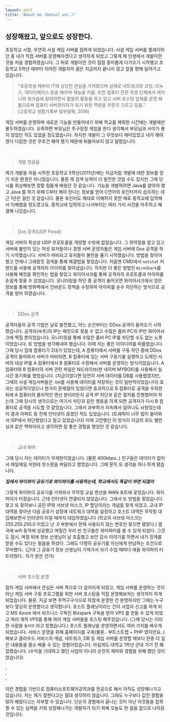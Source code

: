 ```yaml
---
layout: post
title: "About me (Detail ver.)"
---
```


성장해왔고, 앞으로도 성장한다.
---
초등학교 시절, 우연히 사설 게임 서버를 접하게 되었습니다.
사설 게임 서버를 플레이하던 중 내가 직접 서버를 운영해야겠다고 생각하게 되었고
그렇게 제 인생에서 개발이란 것을 처음 경험하였습니다. 그 뒤로 개발이란 것이 점점 흥미롭게
다가오기 시작했고 초등학교 5학년 때부터 이어진 개발자의 꿈은 지금까지 끝나지 않고 앞을 향해 달려가고 있습니다.

<Blockquote>
"초등학생 때부터 IT에 상당한 관심을 가져왔으며 실제로 네트워크와 코딩, 리눅스, 데이터베이스
등을 배우며 재능을 키움. 또한 컴퓨터 관련 학생 단체에서 세미나와 워크숍에 참여하면서 활발히 활동을
하고 있고 서버 호스팅 업체를 운영 해 봄으로써 컴퓨터 서버관리자가 되기 위한 역량을 꾸준히 기르고 있음."
<br>(고등학교 생활기록부 일부발췌, 2016)
</Blockquote>

게임 서버를 운영하며 새로운 기능을 만들어내기 위해 학교를 제외한 시간에는 개발에만 몰두하였습니다.
오죽하면 부모님은 주구장창 게임을 한다 생각해서 부모님과 사이가 좋지 않았던 적도 있었을 정도였습니다.
하지만 개발이 그 무엇보다 재미있었고 내가 해야겠다 다짐한 것은 무조건 해야 했기 때문에 뒤돌아보지 않고
달렸습니다.


<br>

> 개발 첫걸음

제가 개발을 처음 시작한 초등학교 5학년(2011년)에는 지금처럼 개발에 대한 정보를 얻기 쉬운 환경은 아니었습니다.
물론 제 검색 능력이 더 발전한 것일 수도 있지만 그때 당시를 회상해보면 정말 힘들게 배웠던 것 같습니다.
기능을 개발하려면 Java를 알아야 했고 Java 를 하기 위해 C부터 해야 한다는 정보를 얻어 C언어의 포인터까지
습득하는 데 근 1년은 걸린 것 같습니다. 물론 포인터도 제대로 이해하지 못한 채로 중학교에 입학해서 이해했을 정도였고요.
중학교에 입학하고 나서부터는 여러 가지 사건을 마주하고 해결해 나갔습니다.

<br>

> Dos 공격(UDP Flood)

게임 서버의 특성상 UDP 프로토콜을 개방할 수밖에 없었습니다. 그 취약점을 알고 있고 서버에 불만이 있는
악성 유저들이나 경쟁 서버 운영자들은 게임 서버에 Dos 공격을 하기 시작했습니다. 서버가 마비되고 유저들이
불만을 품기 시작했습니다. 방법을 찾아야 했고 언제나 그래왔듯 검색을 통해 해결법을 찾았습니다.
처음엔 CMD에서 `netstat` 커맨드를 사용해 공격자의 아이피를 찾아냈습니다.
하지만 더 좋은 방법인 `WireShark`를 사용해 패킷을 확인하는 법을 찾았고 와이어샤크를 통해
공격자의 프로토콜과 아이피를 손쉽게 찾을 수 있었습니다. 모니터링을 하던 중 공격이 들어오면 와이어샤크에서
얻은 정보를 통해 방화벽에서 인바운드 정책을 수정하여 아이피를 손수 차단하는 방식으로 공격을 방어
하였습니다.

<br>

> DDos 공격

공격자들의 공격 기법은 날로 발전했고, 어느 순간부터는 DDos 공격이 들어오기 시작했습니다.
공격자(숙주)의 IP는 패킷으로 찾을 수 없고 수많은 좀비 PC의 IP만 와이어샤크에 찍힐 뿐이었습니다.
모니터링을 통해 수많은 좀비 PC IP를 차단할 수도 없는 노릇이었습니다. 또 방법을 생각해내야 했습니다.
이때 저는 좋은 아이디어를 떠올렸습니다. 그때 당시 집에 컴퓨터가 2대가 있었는데, A 컴퓨터에서 서버를 구동
하던 중에 DDos 공격이 들어와서 서버가 마비되면, B 컴퓨터에 있는 서버 구동기를 실행하고 도메인 서버의
대상 IP를 A 컴퓨터에서 B 컴퓨터로 수정해서 서버를 운영하는 방식이었습니다. A 컴퓨터와 B 컴퓨터의
서버 관련 파일은 N드라이브(현 네이버 MYBOX)를 사용해서 실시간 동기화를 했었습니다. (지금이었다면 당연히
서버 데이터를 DB를 사용했겠지만, 그때의 사설 게임서버들은 .txt를 사용해 데이터를 저장하는 것이
일반적이었습니다) 효과는 성공적이었으나 한가지 문제점이 있었다면 효과적으로 B 컴퓨터로 공격을 우회한 뒤에
A 컴퓨터의 물리적인 랜선 분리라든지 공격 IP 차단과 같은 절차를 진행했어야 하는데 그때 당시의 생각으로는
여기서 차단과 같은 행동을 하게 되면 공격자가 다시 B 컴퓨터로 공격을 시도할 것 같았습니다. 그래서 과부하가
지속해서 일어나도 놔뒀었는데 이 결과 아파트 동 전체 인터넷이 끊겼던 적도 있었습니다. (트래픽이 너무 많이
들어와서 ISP에서 차단했었다고 알고 있었습니다) 이때 고안했던 이 방식이 지금의 로드 밸런싱과 같은 맥락이라고
생각하면 참 좋은 경험을 했었던 것 같습니다.

<br>

> 교내 Wifi

그때 당시 저는 데이터가 무제한이었습니다. (물론 400kbps..) 친구들은 데이터가 없어서 매일매일 저한테
핫스팟을 켜달라고 했었습니다. 그때 문득 또 생각을 하나 하게 됐습니다.

_**집에서 와이파이 공유기로 와이파이를
사용하는데, 학교에서도 똑같이 하면 되잖아**_

그렇게 와이파이 공유기를 가져와서 무작정 교실 랜선을 WAN 포트에 꽂았습니다. 와이파이가 터졌습니다.
근데 인터넷이 연결되지 않았습니다. 그래서 또 방법을 찾았습니다. 찾고 또 찾아보니 공인 IP와 서브넷 마스크,
IP 할당이라는 개념을 찾게 되었고, 교내 IP대역을 찾아낸 다음 공유기 설정에 네트워크 대역을 설정하고
호스트 대역은 무작정 대입해보면서 인터넷이 터질 때까지 대입하였습니다 (학교의 서브넷 마스크는
255.255.255.0 이었고 난 .0 부분에서 현재 사용되지 않는 번호만 찾으면 됐었다.)
결국에 wifi 동작에 성공했고 며칠간 우리 반 친구들은 와이파이를 쓸 수 있게 되었다.
그것도 잠시, 며칠 뒤에 정보 선생님이 날 호출했고 보안 감사 이야기를 하면서 내가 징계를 받을 수도 있다는
말씀을 하셨다. 그래도 다행히 공유기를 자신에게 반납하는 조건으로 무마했다..
(근데 그 공유기 정보 선생님이 가져가서 자기 수업 때마다 애들 와이파이 터트려줬다.. 허가 받은 건가)

<br>

> 서버 호스팅 운영

점차 게임 서버에서 관심은 서버 쪽으로 더 깊어지게 되었고, 게임 서버를 운영하는 것이 아닌 게임 서버 구동
프로그램을 위한 서버 호스팅을 직접 운영해보자는 생각까지 하게 되었습니다. 물론, 지금 보면 주먹구구식으로
하찮게 운영한 건 분명하지만 그때는 누구보다 열심히 운영했다고 생각합니다. 호스트 플래닛이라는 간이 사업자
신고를 하게 되고 MS Azure 에서 비즈니스 구독인 Bizspark 구독을 받아 VPS 를 만들 수 있게 되었고
여러 개의 VPS를 통해 여러 게임 서버들을 호스팅 해주었습니다. (그때 당시는 이러한 사람을 `돌리미`
라고 칭했습니다.) 호스트 플래닛을 운영하면서도 여러 가지를 배우게 되었습니다. 서비스 운영을 위해 홈페이지를
구축(물론.. 부트스트랩 + PHP 였지만요..) 해보고 클라우드 서비스의 개념, 네트워크, DB 등 게임 서버를
운영할 때보다 한층 더 깊은 내용들을 몸소 배울 수 있는 경험이었습니다. 아쉽게도 대학교 1학년 군대 가기 전
폐업했습니다. (수익을 기대하고 했던 사업이 아니라 순전히 재미와 경험을 위해 했던 것이었습니다)

**.**<br>
**.**<br>
**.**<br>



이런 경험을 기반으로 컴퓨터소프트웨어공학과를 전공으로 해서 아직도 성장해나가고 있습니다.
저는 제가 잘한다고는 절대 생각하지 않습니다. 그래도 누구보다 값진 경험을 많이 해왔다고는 자부할 수
있습니다. 단순히 경험에서 끝나는 것이 아닌 이것들을 접목할 수 있는 실력을 키워 성장해나가는 개발자가
되기 위해 오늘도 한 걸음 앞으로 나아갈 것입니다.